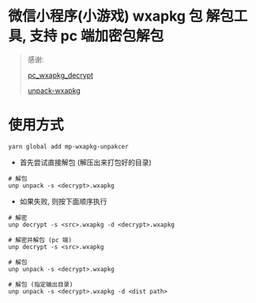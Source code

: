 # 微信小程序(小游戏) wxapkg 包 解包工具, 支持 pc 端加密包解包

> 感谢:
>
> [pc_wxapkg_decrypt](https://github.com/BlackTrace/pc_wxapkg_decrypt)
>
> [unpack-wxapkg](https://github.com/qwerty472123/wxappUnpacker)

# 使用方式

```
yarn global add mp-wxapkg-unpakcer
```

- 首先尝试直接解包 (解压出来打包好的目录)

```
# 解包
unp unpack -s <decrypt>.wxapkg
```

- 如果失败, 则按下面顺序执行

```
# 解密
unp decrypt -s <src>.wxapkg -d <decrypt>.wxapkg

# 解密并解包 (pc 端)
unp decrypt -s <src>.wxapkg

# 解包
unp unpack -s <decrypt>.wxapkg

# 解包 (指定输出目录)
unp unpack -s <decrypt>.wxapkg -d <dist path>
```
